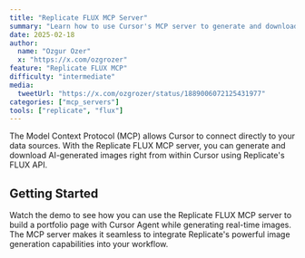 ```yaml
---
title: "Replicate FLUX MCP Server"
summary: "Learn how to use Cursor's MCP server to generate and download images using Replicate's FLUX API directly from the editor"
date: 2025-02-18
author:
  name: "Ozgur Ozer"
  x: "https://x.com/ozgrozer"
feature: "Replicate FLUX MCP"
difficulty: "intermediate"
media:
  tweetUrl: "https://x.com/ozgrozer/status/1889006072125431977"
categories: ["mcp_servers"]
tools: ["replicate", "flux"]
---
```


The Model Context Protocol (MCP) allows Cursor to connect directly to your data sources. With the Replicate FLUX MCP server, you can generate and download AI-generated images right from within Cursor using Replicate's FLUX API.

## Getting Started

Watch the demo to see how you can use the Replicate FLUX MCP server to build a portfolio page with Cursor Agent while generating real-time images. The MCP server makes it seamless to integrate Replicate's powerful image generation capabilities into your workflow.